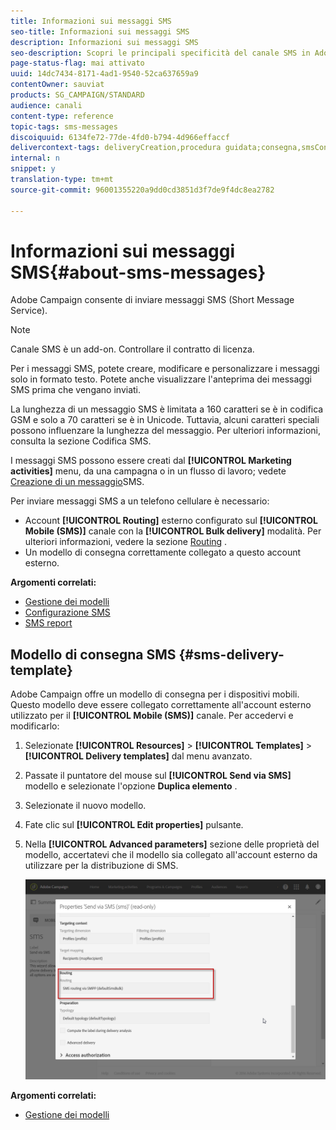 ```yaml
---
title: Informazioni sui messaggi SMS
seo-title: Informazioni sui messaggi SMS
description: Informazioni sui messaggi SMS
seo-description: Scopri le principali specificità del canale SMS in Adobe Campaign.
page-status-flag: mai attivato
uuid: 14dc7434-8171-4ad1-9540-52ca637659a9
contentOwner: sauviat
products: SG_CAMPAIGN/STANDARD
audience: canali
content-type: reference
topic-tags: sms-messages
discoiquuid: 6134fe72-77de-4fd0-b794-4d966effaccf
delivercontext-tags: deliveryCreation,procedura guidata;consegna,smsContent,back
internal: n
snippet: y
translation-type: tm+mt
source-git-commit: 96001355220a9dd0cd3851d3f7de9f4dc8ea2782

---
```



# Informazioni sui messaggi SMS{#about-sms-messages}

Adobe Campaign consente di inviare messaggi SMS (Short Message Service).

>[!NOTE]
>
>Canale SMS è un add-on. Controllare il contratto di licenza.

Per i messaggi SMS, potete creare, modificare e personalizzare i messaggi solo in formato testo. Potete anche visualizzare l'anteprima dei messaggi SMS prima che vengano inviati.

La lunghezza di un messaggio SMS è limitata a 160 caratteri se è in codifica GSM e solo a 70 caratteri se è in Unicode. Tuttavia, alcuni caratteri speciali possono influenzare la lunghezza del messaggio. Per ulteriori informazioni, consulta la sezione Codifica [](../../administration/using/configuring-sms-channel.md#sms-encoding--length-and-transliteration) SMS.

I messaggi SMS possono essere creati dal **[!UICONTROL Marketing activities]** menu, da una campagna o in un flusso di lavoro; vedete [Creazione di un messaggio](../../channels/using/creating-an-sms-message.md)SMS.

Per inviare messaggi SMS a un telefono cellulare è necessario:

* Account **[!UICONTROL Routing]** esterno configurato sul **[!UICONTROL Mobile (SMS)]** canale con la **[!UICONTROL Bulk delivery]** modalità. Per ulteriori informazioni, vedere la sezione [Routing](../../administration/using/configuring-sms-channel.md#defining-an-sms-routing) .
* Un modello di consegna correttamente collegato a questo account esterno.

**Argomenti correlati:**

* [Gestione dei modelli](../../start/using/about-templates.md)
* [Configurazione SMS](../../administration/using/configuring-sms-channel.md#defining-an-sms-routing)
* [SMS report](../../reporting/using/sms-report.md)

## Modello di consegna SMS {#sms-delivery-template}

Adobe Campaign offre un modello di consegna per i dispositivi mobili. Questo modello deve essere collegato correttamente all'account esterno utilizzato per il **[!UICONTROL Mobile (SMS)]** canale. Per accedervi e modificarlo:

1. Selezionate **[!UICONTROL Resources]** &gt; **[!UICONTROL Templates]** &gt; **[!UICONTROL Delivery templates]** dal menu avanzato.
1. Passate il puntatore del mouse sul **[!UICONTROL Send via SMS]** modello e selezionate l'opzione **Duplica elemento** .
1. Selezionate il nuovo modello.
1. Fate clic sul **[!UICONTROL Edit properties]** pulsante.
1. Nella **[!UICONTROL Advanced parameters]** sezione delle proprietà del modello, accertatevi che il modello sia collegato all'account esterno da utilizzare per la distribuzione di SMS.

   ![](assets/sms_template.png)

**Argomenti correlati:**

* [Gestione dei modelli](../../start/using/about-templates.md)

